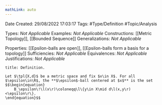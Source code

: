 ```yaml
---
mathLink: auto
---
```


<div class="topSpace"></div>

Date Created: 29/08/2022 17:03:17
Tags: #Type/Definition #Topic/Analysis

Types: _Not Applicable_
Examples: _Not Applicable_
Constructions: [[Metric Topology]], [[Bounded Sequence]]
Generalizations: _Not Applicable_

Properties: [[Epsilon-balls are open]], [[Epsilon-balls form a basis for a topology]]
Sufficiencies: _Not Applicable_
Equivalences: _Not Applicable_
Justifications: _Not Applicable_

``` ad-Definition
title: Definition.

Let $\tpl{X,d}$ be a metric space and fix $x\in X$. For all $\epsilon\in\R$, the **$\epsilon$-ball centered at $x$** is the set
$$\begin{equation}
    B_\epsilon\!\l(x\r)\coloneqq\l\{y\in X\mid d\l(x,y\r)<\epsilon\r\}.
\end{equation}$$

```

